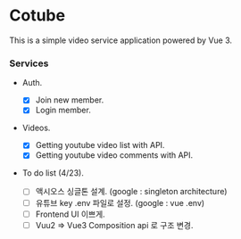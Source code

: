 # Cotube

This is a simple video service application powered by Vue 3.

### Services

- Auth.

  - [x] Join new member.
  - [x] Login member.

- Videos.

  - [x] Getting youtube video list with API.
  - [x] Getting youtube video comments with API.

- To do list (4/23).
  - [ ] 액시오스 싱글톤 설계. (google : singleton architecture)
  - [ ] 유튜브 key .env 파일로 설정. (google : vue .env)
  - [ ] Frontend UI 이쁘게.
  - [ ] Vuu2 => Vue3 Composition api 로 구조 변경.
